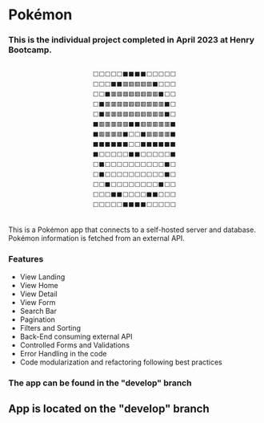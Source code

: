 <h1>Pokémon</h1> 
<span></span>

<h3>This is the individual project completed in April 2023 at Henry Bootcamp.</h3>
<div align="center">  
<pre>
<code>
⬜⬜⬜⬜⬜⬛⬛⬛⬛⬜⬜⬜⬜⬜
⬜⬜⬜⬛⬛🟥🟥🟥🟥🟥⬛⬜⬜⬜
⬜⬜⬛🟥🟥🟥🟥🟥🟥🟥🟥⬛⬜⬜
⬜⬛🟥🟥🟥🟥🟥🟥🟥🟥🟥🟥⬛⬜
⬜⬛🟥🟥🟥🟥🟥🟥🟥🟥🟥🟥⬛⬜
⬛🟥🟥🟥🟥🟥⬛⬛🟥🟥🟥🟥🟥⬛
⬛🟥🟥🟥🟥⬛⬜⬜⬛🟥🟥🟥🟥⬛
⬛⬛⬛⬛⬛⬛⬜⬜⬛⬛⬛⬛⬛⬛
⬛⬜⬜⬜⬜⬜⬛⬛⬜⬜⬜⬜⬜⬛
⬜⬛⬜⬜⬜⬜⬜⬜⬜⬜⬜⬜⬛⬜
⬜⬛⬜⬜⬜⬜⬜⬜⬜⬜⬜⬜⬛⬜
⬜⬜⬛⬜⬜⬜⬜⬜⬜⬜⬜⬛⬜⬜
⬜⬜⬜⬛⬛⬜⬜⬜⬜⬛⬛⬜⬜⬜
⬜⬜⬜⬜⬜⬛⬛⬛⬛⬜⬜⬜⬜⬜
</code>
</pre>
</div>  

<p>This is a Pokémon app that connects to a self-hosted server and database. Pokémon information is fetched from an external API.</p>
 
<span>
<h3>Features</h3>
</span>

<ul>
<li>View Landing</li>
<li>View Home</li>
<li>View Detail</li>
<li>View Form</li>
<li>Search Bar</li>
<li>Pagination</li>
<li>Filters and Sorting</li>
<li>Back-End consuming external API</li>
<li>Controlled Forms and Validations</li>
<li>Error Handling in the code</li>
<li>Code modularization and refactoring following best practices</li>
</ul>


<span><h3>The app can be found in the "develop" branch</h3></span>



<span><h2>App is located on the "develop" branch</h2></span>
